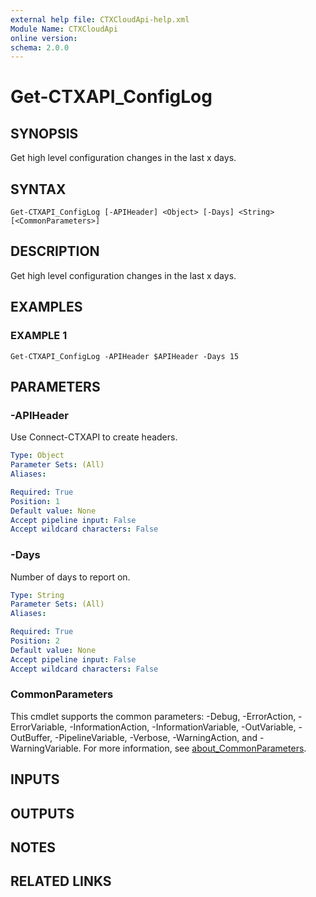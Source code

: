 ```yaml
---
external help file: CTXCloudApi-help.xml
Module Name: CTXCloudApi
online version:
schema: 2.0.0
---
```


# Get-CTXAPI_ConfigLog

## SYNOPSIS
Get high level configuration changes in the last x days.

## SYNTAX

```
Get-CTXAPI_ConfigLog [-APIHeader] <Object> [-Days] <String> [<CommonParameters>]
```

## DESCRIPTION
Get high level configuration changes in the last x days.

## EXAMPLES

### EXAMPLE 1
```
Get-CTXAPI_ConfigLog -APIHeader $APIHeader -Days 15
```

## PARAMETERS

### -APIHeader
Use Connect-CTXAPI to create headers.

```yaml
Type: Object
Parameter Sets: (All)
Aliases:

Required: True
Position: 1
Default value: None
Accept pipeline input: False
Accept wildcard characters: False
```

### -Days
Number of days to report on.

```yaml
Type: String
Parameter Sets: (All)
Aliases:

Required: True
Position: 2
Default value: None
Accept pipeline input: False
Accept wildcard characters: False
```

### CommonParameters
This cmdlet supports the common parameters: -Debug, -ErrorAction, -ErrorVariable, -InformationAction, -InformationVariable, -OutVariable, -OutBuffer, -PipelineVariable, -Verbose, -WarningAction, and -WarningVariable. For more information, see [about_CommonParameters](http://go.microsoft.com/fwlink/?LinkID=113216).

## INPUTS

## OUTPUTS

## NOTES

## RELATED LINKS
